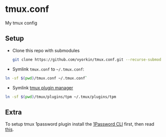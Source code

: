 # tmux.conf

My tmux config

## Setup

* Clone this repo with submodules

  ```sh
  git clone https://github.com/vyorkin/tmux.conf.git --recurse-submodules --depth 1
  ```

* Symlink `tmux.conf` to `~/.tmux.conf`:

```sh
ln -sf $(pwd)/tmux.conf ~/.tmux.conf`
```

* Symlink [tmux plugin manager](https://github.com/tmux-plugins/tpm)

```sh
ln -sf $(pwd)/tmux/plugins/tpm ~/.tmux/plugins/tpm
```

## Extra

To setup tmux 1password plugin install the
[1Password CLI](https://app-updates.agilebits.com/product_history/CLI) first,
then read [this](https://github.com/yardnsm/tmux-1password#usage).
